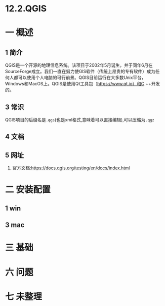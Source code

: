 # 12.2.QGIS

# 一 概述
## 1 简介
QGIS是一个开源的地理信息系统。该项目于2002年5月诞生，并于同年6月在SourceForge成立。我们一直在努力使GIS软件（传统上昂贵的专有软件）成为任何人都可以使用个人电脑的可行前景。QGIS目前运行在大多数Unix平台，Windows和MacOS上。QGIS是使用Qt工具包（https://www.qt.io）和C ++开发的。

## 3 常识
QGIS项目的后缀名是`.qgs`(也是xml格式,意味着可以直接编辑),可以压缩为`.qgz`

## 4 文档

## 5 网址
1. 官方文档:https://docs.qgis.org/testing/en/docs/index.html

# 二 安装配置
## 1 win
## 3 mac

# 三 基础

# 六 问题

# 七 未整理